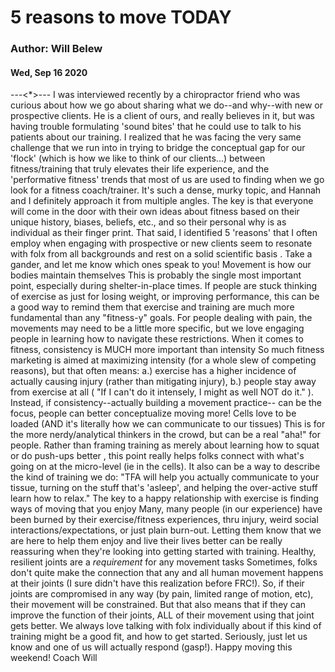 # 5 reasons to move TODAY
### Author: Will Belew
#### Wed, Sep 16 2020
---<*>---
I was interviewed recently by a chiropractor friend who was curious about how we go about sharing what we do--and why--with new or prospective clients. He is a client of ours, and really believes in it, but was having trouble formulating 'sound bites' that he could use to talk to his patients about our training. I realized that he was facing the very same challenge that we run into in trying to bridge the conceptual gap for our 'flock' (which is how we like to think of our clients...) between fitness/training that truly elevates their life experience, and the 'performative fitness' trends that most of us are used to finding when we go look for a fitness coach/trainer.  It's such a dense, murky topic, and Hannah and I definitely approach it from multiple angles. The key is that everyone will come in the door with their own ideas about fitness based on their unique history, biases, beliefs, etc., and so their personal  why  is as individual as their finger print. That said, I identified 5 'reasons' that I often employ when engaging with prospective or new clients seem to resonate with folx from all backgrounds  and  rest on a solid scientific basis . Take a gander, and let me know which ones speak to you! Movement is how our bodies maintain themselves This is probably the single most important point, especially during shelter-in-place times. If people are stuck thinking of exercise as just for losing weight, or improving performance, this can be a good way to remind them that exercise and training are much more fundamental than any "fitness-y" goals. For people dealing with pain, the movements may need to be a little more specific, but we love engaging people in learning how to navigate these restrictions. When it comes to fitness, consistency is MUCH more important than intensity So much fitness marketing is aimed at maximizing intensity (for a whole slew of competing reasons), but that often means: a.) exercise has a higher incidence of actually causing injury (rather than mitigating injury), b.) people stay away from exercise at all ( "If I can't do it intensely, I might as well NOT do it." ). Instead, if consistency--actually building a movement  practice-- can be the focus, people can better conceptualize moving more! Cells love to be loaded (AND it's  literally  how we can communicate to our tissues) This is for the more nerdy/analytical thinkers in the crowd, but can be a real "aha!" for people. Rather than framing training as merely about learning how to squat or do push-ups  better , this point really helps folks connect with what's going on at the micro-level (ie in the cells). It also can be a way to describe the kind of training we do:  "TFA will help you actually communicate to your tissue, turning on the stuff that's 'asleep', and helping the over-active stuff learn how to relax." The key to a happy relationship with exercise is finding ways of moving that you  enjoy Many, many people (in our experience) have been  burned  by their exercise/fitness experiences, thru injury, weird social interactions/expectations, or just plain burn-out. Letting them know that we are here to help them enjoy and live their lives  better  can be really reassuring when they're looking into getting started with training. Healthy, resilient joints are a *requirement* for any movement tasks Sometimes, folks don't quite make the connection that any and all human movement  happens  at their joints (I sure didn't have this realization before FRC!). So, if their joints are compromised in any way (by pain, limited range of motion, etc), their movement will be constrained. But that also means that if they can  improve  the function of their joints, ALL of their movement using that joint gets better. We always love talking with folx individually about if this kind of training might be a good fit, and how to get started. Seriously, just let us know and one of us will  actually  respond (gasp!). Happy moving this weekend! Coach Will
                        